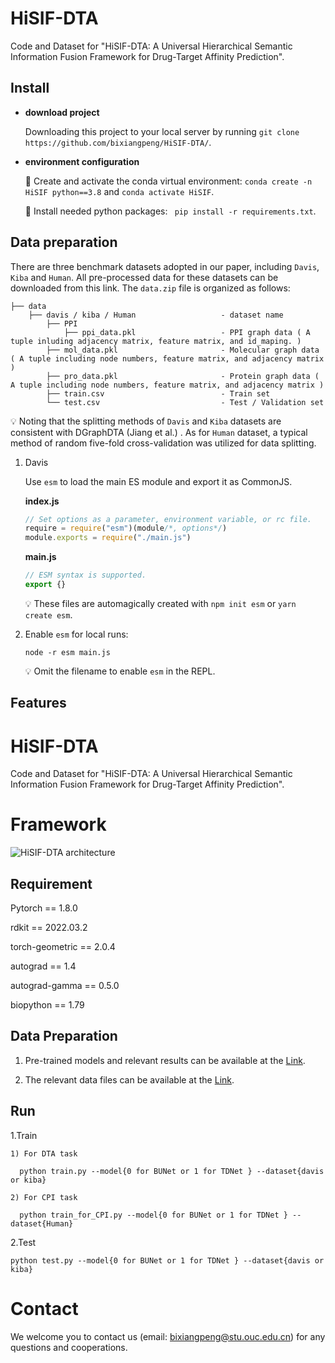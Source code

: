 # HiSIF-DTA
Code and Dataset for "HiSIF-DTA: A Universal Hierarchical Semantic Information Fusion Framework for Drug-Target Affinity Prediction".

Install
---

* __download project__

  Downloading this project to your local server by running `git clone https://github.com/bixiangpeng/HiSIF-DTA/`.


* __environment configuration__

  :key: Create and activate the conda virtual environment: `conda create -n HiSIF python==3.8` and `conda activate HiSIF`.
  
  :key: Install needed python packages: ` pip install -r requirements.txt`.

Data preparation
---

There are three benchmark datasets adopted in our paper, including `Davis`, `Kiba` and `Human`. All pre-processed data for these datasets can be downloaded from this link.  The `data.zip` file is organized as follows:

```text
├── data
    ├── davis / kiba / Human                   - dataset name
        ├── PPI                                
            ├── ppi_data.pkl                   - PPI graph data ( A tuple inluding adjacency matrix, feature matrix, and id_maping. )
        ├── mol_data.pkl                       - Molecular graph data ( A tuple including node numbers, feature matrix, and adjacency matrix )
        ├── pro_data.pkl                       - Protein graph data ( A tuple including node numbers, feature matrix, and adjacency matrix )
        ├── train.csv                          - Train set
        └── test.csv                           - Test / Validation set
```
:bulb: Noting that the splitting methods of `Davis` and `Kiba` datasets are consistent with DGraphDTA (Jiang et al.) . As for `Human` dataset, a typical method of random five-fold cross-validation was utilized for data splitting. 

1. Davis

   Use `esm` to load the main ES module and export it as CommonJS.

    __index.js__
    ```js
    // Set options as a parameter, environment variable, or rc file.
    require = require("esm")(module/*, options*/)
    module.exports = require("./main.js")
    ```
    __main.js__
    ```js
    // ESM syntax is supported.
    export {}
    ```
    :bulb: These files are automagically created with `npm init esm` or `yarn create esm`.

2. Enable `esm` for local runs:

    ```shell
    node -r esm main.js
    ```
    :bulb: Omit the filename to enable `esm` in the REPL.

Features
---







# HiSIF-DTA
Code and Dataset for "HiSIF-DTA: A Universal Hierarchical Semantic Information Fusion Framework for Drug-Target Affinity Prediction".
# Framework
![HiSIF-DTA architecture](https://github.com/bixiangpeng/HiSIF-DTA/blob/main/Framework.png)
## Requirement
Pytorch == 1.8.0

rdkit == 2022.03.2

torch-geometric == 2.0.4

autograd == 1.4

autograd-gamma == 0.5.0

biopython == 1.79

## Data Preparation

1. Pre-trained models and relevant results can be available at the [Link](https://pan.baidu.com/s/1kejvhktBZ6e0QcmbYWus5w?pwd=er8j).

2. The relevant data files can be available at the [Link](https://pan.baidu.com/s/1YC2n9G2oldSATik5fxLUDg?pwd=8dgu).
   
## Run
  1.Train
  
    1) For DTA task
    
      python train.py --model{0 for BUNet or 1 for TDNet } --dataset{davis or kiba}
      
    2) For CPI task
    
      python train_for_CPI.py --model{0 for BUNet or 1 for TDNet } --dataset{Human}

  2.Test
  
    python test.py --model{0 for BUNet or 1 for TDNet } --dataset{davis or kiba}
  
 
# Contact
We welcome you to contact us (email: bixiangpeng@stu.ouc.edu.cn) for any questions and cooperations.
